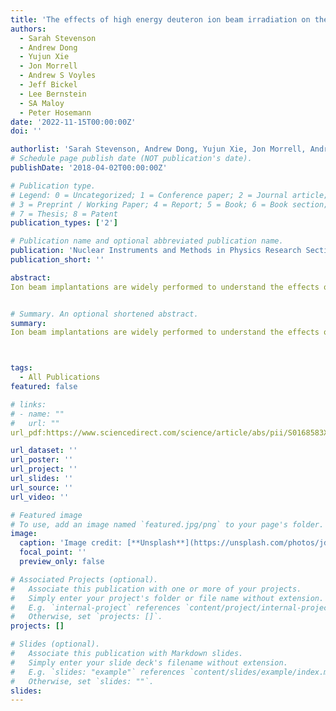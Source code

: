 ```yaml
---
title: 'The effects of high energy deuteron ion beam irradiation on the tensile behavior of HT-9'
authors:
  - Sarah Stevenson
  - Andrew Dong
  - Yujun Xie
  - Jon Morrell
  - Andrew S Voyles
  - Jeff Bickel
  - Lee Bernstein
  - SA Maloy
  - Peter Hosemann
date: '2022-11-15T00:00:00Z'
doi: ''

authorlist: 'Sarah Stevenson, Andrew Dong, Yujun Xie, Jon Morrell, Andrew S Voyles, Jeff Bickel, Lee Bernstein, SA Maloy, Peter Hosemann'
# Schedule page publish date (NOT publication's date).
publishDate: '2018-04-02T00:00:00Z'

# Publication type.
# Legend: 0 = Uncategorized; 1 = Conference paper; 2 = Journal article;
# 3 = Preprint / Working Paper; 4 = Report; 5 = Book; 6 = Book section;
# 7 = Thesis; 8 = Patent
publication_types: ['2']

# Publication name and optional abbreviated publication name.
publication: 'Nuclear Instruments and Methods in Physics Research Section B: Beam Interactions with Materials and Atoms'
publication_short: ''

abstract: 
Ion beam implantations are widely performed to understand the effects of irradiation-induced displacement damage on nuclear structural materials. However, the volume of material that can be investigated is often limited by the maximum energies of accelerator facilitates, leading to a limitation in the thickness of samples whose mechanical properties can be evaluated. The Lawrence Berkeley National Laboratory’s 88-Inch Cyclotron offers a wide range of ions and energies, allowing for material ion implantations at larger scales than typical. Four HT-9 SS-J-geometry tensile specimens were polished and then irradiated with deuterons at the 88-Inch Cyclotron to doses of approximately 0.2 dpa prior to small scale tensile testing. The results from this study show irradiation hardening characterized by the tensile test results and black dot irradiation defects. Additionally, a comprehensive look at low temperature …


# Summary. An optional shortened abstract.
summary: 
Ion beam implantations are widely performed to understand the effects of irradiation-induced displacement damage on nuclear structural materials. However, the volume of material that can be investigated is often limited by the maximum energies of accelerator facilitates, leading to a limitation in the thickness of samples whose mechanical properties can be evaluated. The Lawrence Berkeley National Laboratory’s 88-Inch Cyclotron offers a wide range of ions and energies, allowing for material ion implantations at larger scales than typical. Four HT-9 SS-J-geometry tensile specimens were polished and then irradiated with deuterons at the 88-Inch Cyclotron to doses of approximately 0.2 dpa prior to small scale tensile testing. The results from this study show irradiation hardening characterized by the tensile test results and black dot irradiation defects. Additionally, a comprehensive look at low temperature …



tags:
  - All Publications
featured: false

# links:
# - name: ""
#   url: ""
url_pdf:https://www.sciencedirect.com/science/article/abs/pii/S0168583X22002294

url_dataset: ''
url_poster: ''
url_project: ''
url_slides: ''
url_source: ''
url_video: ''

# Featured image
# To use, add an image named `featured.jpg/png` to your page's folder.
image:
  caption: 'Image credit: [**Unsplash**](https://unsplash.com/photos/jdD8gXaTZsc)'
  focal_point: ''
  preview_only: false

# Associated Projects (optional).
#   Associate this publication with one or more of your projects.
#   Simply enter your project's folder or file name without extension.
#   E.g. `internal-project` references `content/project/internal-project/index.md`.
#   Otherwise, set `projects: []`.
projects: []

# Slides (optional).
#   Associate this publication with Markdown slides.
#   Simply enter your slide deck's filename without extension.
#   E.g. `slides: "example"` references `content/slides/example/index.md`.
#   Otherwise, set `slides: ""`.
slides:
---
```

